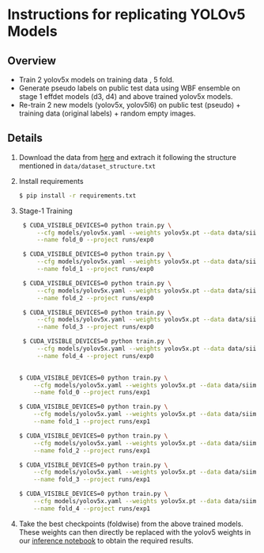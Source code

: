 # Instructions for replicating YOLOv5 Models


## Overview
- Train 2 yolov5x models on training data , 5 fold.
- Generate pseudo labels on public test data using WBF ensemble on stage 1 effdet models (d3, d4) and above trained yolov5x models.
- Re-train 2 new models (yolov5x, yolov5l6) on public test (pseudo) + training data (original labels) + random empty images.


## Details
1. Download the data from [here]() and extrach it following the structure mentioned in `data/dataset_structure.txt`

2. Install requirements

    ```bash
    $ pip install -r requirements.txt
    ```

3. Stage-1 Training
   
   ```bash
    $ CUDA_VISIBLE_DEVICES=0 python train.py \
        --cfg models/yolov5x.yaml --weights yolov5x.pt --data data/siimcovid0-stage1.yaml --hyp data/hyps/params_stage1_model1.yaml \
        --name fold_0 --project runs/exp0

    $ CUDA_VISIBLE_DEVICES=0 python train.py \
        --cfg models/yolov5x.yaml --weights yolov5x.pt --data data/siimcovid1-stage1.yaml --hyp data/hyps/params_stage1_model1.yaml \
        --name fold_1 --project runs/exp0

    $ CUDA_VISIBLE_DEVICES=0 python train.py \
        --cfg models/yolov5x.yaml --weights yolov5x.pt --data data/siimcovid2-stage1.yaml --hyp data/hyps/params_stage1_model1.yaml \
        --name fold_2 --project runs/exp0

    $ CUDA_VISIBLE_DEVICES=0 python train.py \
        --cfg models/yolov5x.yaml --weights yolov5x.pt --data data/siimcovid3-stage1.yaml --hyp data/hyps/params_stage1_model1.yaml \
        --name fold_3 --project runs/exp0

    $ CUDA_VISIBLE_DEVICES=0 python train.py \
        --cfg models/yolov5x.yaml --weights yolov5x.pt --data data/siimcovid4-stage1.yaml --hyp data/hyps/params_stage1_model1.yaml \
        --name fold_4 --project runs/exp0
    
    ```

    ```bash
    $ CUDA_VISIBLE_DEVICES=0 python train.py \
        --cfg models/yolov5x.yaml --weights yolov5x.pt --data data/siimcovid0-stage1.yaml --hyp data/hyps/params_stage1_model2.yaml \
        --name fold_0 --project runs/exp1

    $ CUDA_VISIBLE_DEVICES=0 python train.py \
        --cfg models/yolov5x.yaml --weights yolov5x.pt --data data/siimcovid1-stage1.yaml --hyp data/hyps/params_stage1_model2.yaml \
        --name fold_1 --project runs/exp1

    $ CUDA_VISIBLE_DEVICES=0 python train.py \
        --cfg models/yolov5x.yaml --weights yolov5x.pt --data data/siimcovid2-stage1.yaml --hyp data/hyps/params_stage1_model2.yaml \
        --name fold_2 --project runs/exp1

    $ CUDA_VISIBLE_DEVICES=0 python train.py \
        --cfg models/yolov5x.yaml --weights yolov5x.pt --data data/siimcovid3-stage1.yaml --hyp data/hyps/params_stage1_model2.yaml \
        --name fold_3 --project runs/exp1

    $ CUDA_VISIBLE_DEVICES=0 python train.py \
        --cfg models/yolov5x.yaml --weights yolov5x.pt --data data/siimcovid4-stage1.yaml --hyp data/hyps/params_stage1_model2.yaml \
        --name fold_4 --project runs/exp1
    ```

4. Take the best checkpoints (foldwise) from the above trained models. These weights can then directly be replaced with the yolov5 weights in our [inference notebook](https://www.kaggle.com/nischaydnk/604e8587410a-v2m-bin-weighted) to obtain the required results.